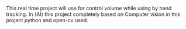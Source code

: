 This real time project will use for control volume while using by hand tracking.
In (AI) this project completely based on Computer vision 
in this project python and open-cv used.
